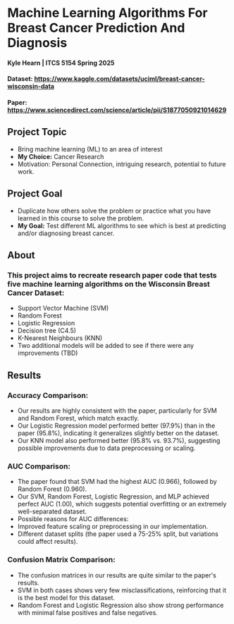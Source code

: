 # Machine Learning Algorithms For Breast Cancer Prediction And Diagnosis

#### Kyle Hearn | ITCS 5154 Spring 2025

#### Dataset: https://www.kaggle.com/datasets/uciml/breast-cancer-wisconsin-data
#### Paper: https://www.sciencedirect.com/science/article/pii/S1877050921014629

## Project Topic
- Bring machine learning (ML) to an area of interest <br/>
- **My Choice:** Cancer Research <br/>
- Motivation: Personal Connection, intriguing research, potential to future work. <br/>

## Project Goal
- Duplicate how others solve the problem or practice what you have learned in this course to solve the problem. <br/>
- **My Goal:** Test different ML algorithms to see which is best at predicting and/or diagnosing breast cancer. <br/>

## About

### This project aims to recreate research paper code that tests five machine learning algorithms on the Wisconsin Breast Cancer Dataset: <br/>
- Support Vector Machine (SVM)
- Random Forest
- Logistic Regression
- Decision tree (C4.5)
- K-Nearest Neighbours (KNN) <br/>
- Two additional models will be added to see if there were any improvements (TBD)

## Results
### Accuracy Comparison:
- Our results are highly consistent with the paper, particularly for SVM and Random Forest, which match exactly.
- Our Logistic Regression model performed better (97.9%) than in the paper (95.8%), indicating it generalizes slightly better on the dataset.
- Our KNN model also performed better (95.8% vs. 93.7%), suggesting possible improvements due to data preprocessing or scaling.
### AUC Comparison:
- The paper found that SVM had the highest AUC (0.966), followed by Random Forest (0.960).
- Our SVM, Random Forest, Logistic Regression, and MLP achieved perfect AUC (1.00), which suggests potential overfitting or an extremely well-separated dataset.
- Possible reasons for AUC differences:
- Improved feature scaling or preprocessing in our implementation.
- Different dataset splits (the paper used a 75-25% split, but variations could affect results).
### Confusion Matrix Comparison:
- The confusion matrices in our results are quite similar to the paper's results.
- SVM in both cases shows very few misclassifications, reinforcing that it is the best model for this dataset.
- Random Forest and Logistic Regression also show strong performance with minimal false positives and false negatives.
